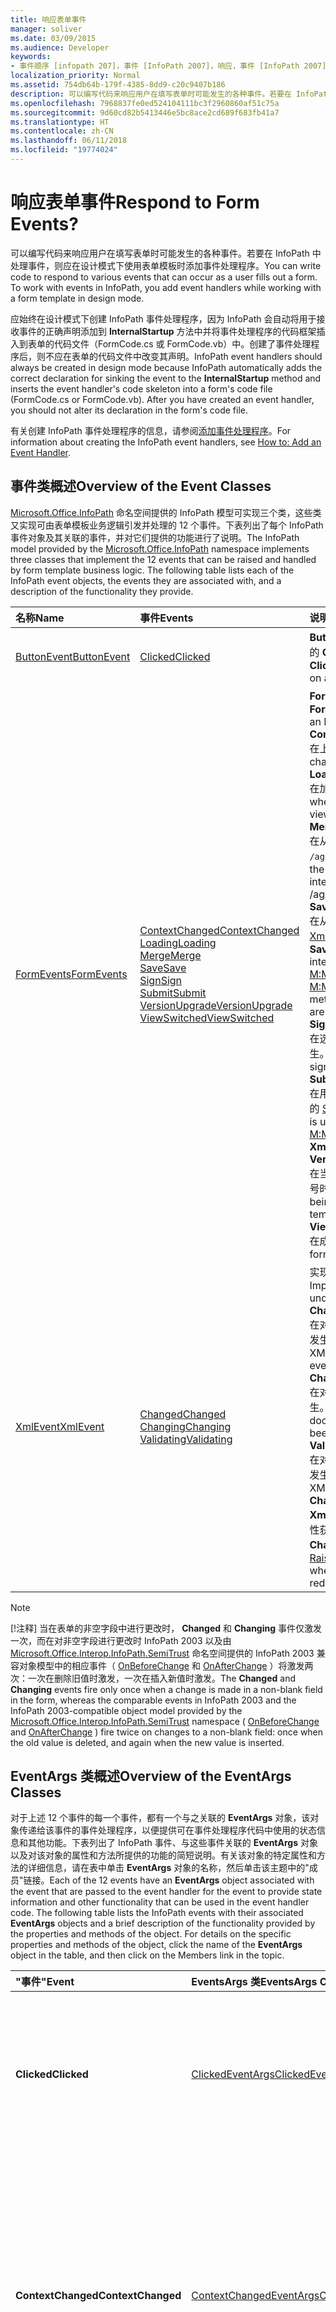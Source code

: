 ```yaml
---
title: 响应表单事件
manager: soliver
ms.date: 03/09/2015
ms.audience: Developer
keywords:
- 事件顺序 [infopath 207]，事件 [InfoPath 2007]，响应，事件 [InfoPath 2007]，顺序，InfoPath 2007，响应事件，EventArgs 类 [InfoPath 2007]
localization_priority: Normal
ms.assetid: 754db64b-179f-4385-8dd9-c20c9407b186
description: 可以编写代码来响应用户在填写表单时可能发生的各种事件。若要在 InfoPath 中处理事件，则应在设计模式下使用表单模板时添加事件处理程序。
ms.openlocfilehash: 7968837fe0ed524104111bc3f2960860af51c75a
ms.sourcegitcommit: 9d60cd82b5413446e5bc8ace2cd689f683fb41a7
ms.translationtype: HT
ms.contentlocale: zh-CN
ms.lasthandoff: 06/11/2018
ms.locfileid: "19774024"
---
```

# <a name="respond-to-form-events"></a><span data-ttu-id="9edfd-105">响应表单事件</span><span class="sxs-lookup"><span data-stu-id="9edfd-105">Respond to Form Events?</span></span>

<span data-ttu-id="9edfd-p102">可以编写代码来响应用户在填写表单时可能发生的各种事件。若要在 InfoPath 中处理事件，则应在设计模式下使用表单模板时添加事件处理程序。</span><span class="sxs-lookup"><span data-stu-id="9edfd-p102">You can write code to respond to various events that can occur as a user fills out a form. To work with events in InfoPath, you add event handlers while working with a form template in design mode.</span></span>
  
<span data-ttu-id="9edfd-p103">应始终在设计模式下创建 InfoPath 事件处理程序，因为 InfoPath 会自动将用于接收事件的正确声明添加到 **InternalStartup** 方法中并将事件处理程序的代码框架插入到表单的代码文件（FormCode.cs 或 FormCode.vb）中。创建了事件处理程序后，则不应在表单的代码文件中改变其声明。</span><span class="sxs-lookup"><span data-stu-id="9edfd-p103">InfoPath event handlers should always be created in design mode because InfoPath automatically adds the correct declaration for sinking the event to the **InternalStartup** method and inserts the event handler's code skeleton into a form's code file (FormCode.cs or FormCode.vb). After you have created an event handler, you should not alter its declaration in the form's code file.</span></span> 
  
<span data-ttu-id="9edfd-110">有关创建 InfoPath 事件处理程序的信息，请参阅[添加事件处理程序](how-to-add-an-event-handler.md)。</span><span class="sxs-lookup"><span data-stu-id="9edfd-110">For information about creating the InfoPath event handlers, see [How to: Add an Event Handler](how-to-add-an-event-handler.md).</span></span>
  
## <a name="overview-of-the-event-classes"></a><span data-ttu-id="9edfd-111">事件类概述</span><span class="sxs-lookup"><span data-stu-id="9edfd-111">Overview of the Event Classes</span></span>

<span data-ttu-id="9edfd-p104">[Microsoft.Office.InfoPath](https://msdn.microsoft.com/library/Microsoft.Office.InfoPath.aspx) 命名空间提供的 InfoPath 模型可实现三个类，这些类又实现可由表单模板业务逻辑引发并处理的 12 个事件。下表列出了每个 InfoPath 事件对象及其关联的事件，并对它们提供的功能进行了说明。</span><span class="sxs-lookup"><span data-stu-id="9edfd-p104">The InfoPath model provided by the [Microsoft.Office.InfoPath](https://msdn.microsoft.com/library/Microsoft.Office.InfoPath.aspx) namespace implements three classes that implement the 12 events that can be raised and handled by form template business logic. The following table lists each of the InfoPath event objects, the events they are associated with, and a description of the functionality they provide.</span></span> 
  
|<span data-ttu-id="9edfd-114">**名称**</span><span class="sxs-lookup"><span data-stu-id="9edfd-114">**Name**</span></span>|<span data-ttu-id="9edfd-115">**事件**</span><span class="sxs-lookup"><span data-stu-id="9edfd-115">**Events**</span></span>|<span data-ttu-id="9edfd-116">**说明**</span><span class="sxs-lookup"><span data-stu-id="9edfd-116">**Description**</span></span>|
|:-----|:-----|:-----|
|[<span data-ttu-id="9edfd-117">ButtonEvent</span><span class="sxs-lookup"><span data-stu-id="9edfd-117">ButtonEvent</span></span>](https://msdn.microsoft.com/library/Microsoft.Office.InfoPath.ButtonEvent.aspx) <br/> |[<span data-ttu-id="9edfd-118">Clicked</span><span class="sxs-lookup"><span data-stu-id="9edfd-118">Clicked</span></span>](https://msdn.microsoft.com/library/Microsoft.Office.InfoPath.ButtonEvent.Clicked.aspx) <br/> |<span data-ttu-id="9edfd-119">**ButtonEvent** 类用于实现在点击表单上的 **Button** 控件时所引发的 **Clicked** 事件。</span><span class="sxs-lookup"><span data-stu-id="9edfd-119">The **ButtonEvent** class implements the **Clicked** event that is raised when a **Button** control is clicked on a form.</span></span>  <br/> |
|[<span data-ttu-id="9edfd-120">FormEvents</span><span class="sxs-lookup"><span data-stu-id="9edfd-120">FormEvents</span></span>](https://msdn.microsoft.com/library/Microsoft.Office.InfoPath.FormEvents.aspx) <br/> |[<span data-ttu-id="9edfd-121">ContextChanged</span><span class="sxs-lookup"><span data-stu-id="9edfd-121">ContextChanged</span></span>](https://msdn.microsoft.com/library/Microsoft.Office.InfoPath.FormEvents.ContextChanged.aspx) <br/> [<span data-ttu-id="9edfd-122">Loading</span><span class="sxs-lookup"><span data-stu-id="9edfd-122">Loading</span></span>](https://msdn.microsoft.com/library/Microsoft.Office.InfoPath.FormEvents.Loading.aspx) <br/> [<span data-ttu-id="9edfd-123">Merge</span><span class="sxs-lookup"><span data-stu-id="9edfd-123">Merge</span></span>](https://msdn.microsoft.com/library/Microsoft.Office.InfoPath.FormEvents.Merge.aspx) <br/> [<span data-ttu-id="9edfd-124">Save</span><span class="sxs-lookup"><span data-stu-id="9edfd-124">Save</span></span>](https://msdn.microsoft.com/library/Microsoft.Office.InfoPath.FormEvents.Save.aspx) <br/> [<span data-ttu-id="9edfd-125">Sign</span><span class="sxs-lookup"><span data-stu-id="9edfd-125">Sign</span></span>](https://msdn.microsoft.com/library/Microsoft.Office.InfoPath.FormEvents.Sign.aspx) <br/> [<span data-ttu-id="9edfd-126">Submit</span><span class="sxs-lookup"><span data-stu-id="9edfd-126">Submit</span></span>](https://msdn.microsoft.com/library/Microsoft.Office.InfoPath.FormEvents.Submit.aspx) <br/> [<span data-ttu-id="9edfd-127">VersionUpgrade</span><span class="sxs-lookup"><span data-stu-id="9edfd-127">VersionUpgrade</span></span>](https://msdn.microsoft.com/library/Microsoft.Office.InfoPath.FormEvents.VersionUpgrade.aspx) <br/> [<span data-ttu-id="9edfd-128">ViewSwitched</span><span class="sxs-lookup"><span data-stu-id="9edfd-128">ViewSwitched</span></span>](https://msdn.microsoft.com/library/Microsoft.Office.InfoPath.FormEvents.ViewSwitched.aspx) <br/> |<span data-ttu-id="9edfd-129">**FormEvents** 类实现特定于 InfoPath 表单模板本身的事件：</span><span class="sxs-lookup"><span data-stu-id="9edfd-129">The **FormEvents** class implements the events that are specific to an InfoPath form template itself:</span></span>  <br/> <span data-ttu-id="9edfd-130">**ContextChanged**</span><span class="sxs-lookup"><span data-stu-id="9edfd-130">**ContextChanged**</span></span> <br/> <span data-ttu-id="9edfd-131">在上下文节点更改之后发生。</span><span class="sxs-lookup"><span data-stu-id="9edfd-131">Occurs after the context node changes.</span></span>  <br/> <span data-ttu-id="9edfd-132">**Loading**</span><span class="sxs-lookup"><span data-stu-id="9edfd-132">**Loading**</span></span> <br/> <span data-ttu-id="9edfd-133">在加载了表单模板之后、初始化任何视图之前发生。</span><span class="sxs-lookup"><span data-stu-id="9edfd-133">Occurs when the form template has been loaded, but before any views have been initialized.</span></span>  <br/> <span data-ttu-id="9edfd-134">**Merge**</span><span class="sxs-lookup"><span data-stu-id="9edfd-134">**Merge**</span></span> <br/> <span data-ttu-id="9edfd-135">在从用户界面上调用了“**合并表单**”命令时发生，或者在用 `/aggregate` 命令行开关启动 InfoPath 时发生。</span><span class="sxs-lookup"><span data-stu-id="9edfd-135">Occurs when the **Merge Forms** command is invoked from the user interface, or InfoPath is started with the /aggregate`/aggregate` command-line switch.</span></span>  <br/> <span data-ttu-id="9edfd-136">**Save**</span><span class="sxs-lookup"><span data-stu-id="9edfd-136">**Save**</span></span> <br/> <span data-ttu-id="9edfd-137">在从用户界面使用“**保存**”或“**保存为**”命令时发生，或者在使用 [XmlForm](https://msdn.microsoft.com/library/Microsoft.Office.InfoPath.XmlForm.aspx) 类的 [Save](https://msdn.microsoft.com/library/Microsoft.Office.InfoPath.XmlForm.Save.aspx) 和 [SaveAs](https://msdn.microsoft.com/library/Microsoft.Office.InfoPath.XmlForm.SaveAs.aspx) 方法时发生。</span><span class="sxs-lookup"><span data-stu-id="9edfd-137">Occurs when the **Save** or **Save As** commands are used from the user interface, or when the [M:Microsoft.Office.InfoPath.XmlForm.Save](https://msdn.microsoft.com/library/Microsoft.Office.InfoPath.XmlForm.Save.aspx) and [M:Microsoft.Office.InfoPath.XmlForm.SaveAs(System.String)](https://msdn.microsoft.com/library/Microsoft.Office.InfoPath.XmlForm.SaveAs.aspx) methods of the [T:Microsoft.Office.InfoPath.XmlForm](https://msdn.microsoft.com/library/Microsoft.Office.InfoPath.XmlForm.aspx) class are used.</span></span>  <br/> <span data-ttu-id="9edfd-138">**Sign**</span><span class="sxs-lookup"><span data-stu-id="9edfd-138">**Sign**</span></span> <br/> <span data-ttu-id="9edfd-139">在选定一组要通过“**数字签名**”对话框进行签名的签名数据后发生。</span><span class="sxs-lookup"><span data-stu-id="9edfd-139">Occurs after a set of signed data has been selected to sign through the **Digital Signatures** dialog box.</span></span>  <br/> <span data-ttu-id="9edfd-140">**Submit**</span><span class="sxs-lookup"><span data-stu-id="9edfd-140">**Submit**</span></span> <br/> <span data-ttu-id="9edfd-141">在用户界面中使用“**提交**”命令时发生，或者在使用 **XmlForm** 类的 [Submit](https://msdn.microsoft.com/library/Microsoft.Office.InfoPath.XmlForm.Submit.aspx) 方法时发生。</span><span class="sxs-lookup"><span data-stu-id="9edfd-141">Occurs when the **Submit** command is used from the user interface, or the [M:Microsoft.Office.InfoPath.XmlForm.Submit](https://msdn.microsoft.com/library/Microsoft.Office.InfoPath.XmlForm.Submit.aspx) method of the **XmlForm** class is used.</span></span>  <br/> <span data-ttu-id="9edfd-142">**VersionUpgrade**</span><span class="sxs-lookup"><span data-stu-id="9edfd-142">**VersionUpgrade**</span></span> <br/> <span data-ttu-id="9edfd-143">在当前打开的表单的版本号小于该表单所基于的表单模板的版本号时发生。</span><span class="sxs-lookup"><span data-stu-id="9edfd-143">Occurs when the version number of the form being opened is older than the version number of the form template on which it is based.</span></span>  <br/> <span data-ttu-id="9edfd-144">**ViewSwitched**</span><span class="sxs-lookup"><span data-stu-id="9edfd-144">**ViewSwitched**</span></span> <br/> <span data-ttu-id="9edfd-145">在成功切换了表单视图之后发生。</span><span class="sxs-lookup"><span data-stu-id="9edfd-145">Occurs after a view of a form has been successfully switched.</span></span>  <br/> |
|[<span data-ttu-id="9edfd-146">XmlEvent</span><span class="sxs-lookup"><span data-stu-id="9edfd-146">XmlEvent</span></span>](https://msdn.microsoft.com/library/Microsoft.Office.InfoPath.XmlEvent.aspx) <br/> |[<span data-ttu-id="9edfd-147">Changed</span><span class="sxs-lookup"><span data-stu-id="9edfd-147">Changed</span></span>](https://msdn.microsoft.com/library/Microsoft.Office.InfoPath.XmlEvent.Changed.aspx) <br/> [<span data-ttu-id="9edfd-148">Changing</span><span class="sxs-lookup"><span data-stu-id="9edfd-148">Changing</span></span>](https://msdn.microsoft.com/library/Microsoft.Office.InfoPath.XmlEvent.Changing.aspx) <br/> [<span data-ttu-id="9edfd-149">Validating</span><span class="sxs-lookup"><span data-stu-id="9edfd-149">Validating</span></span>](https://msdn.microsoft.com/library/Microsoft.Office.InfoPath.XmlEvent.Validating.aspx) <br/> |<span data-ttu-id="9edfd-150">实现由表单实例的基础 XML 文档中的数据更改所引发的事件：</span><span class="sxs-lookup"><span data-stu-id="9edfd-150">Implements the events raised by changes to the data in the underlying XML document of a form instance:</span></span>  <br/> <span data-ttu-id="9edfd-151">**Changed**</span><span class="sxs-lookup"><span data-stu-id="9edfd-151">**Changed**</span></span> <br/> <span data-ttu-id="9edfd-152">在对表单的基础 XML 文档的更改已被接受以及 **Validating** 事件发生后发生。</span><span class="sxs-lookup"><span data-stu-id="9edfd-152">Occurs after changes to a form's underlying XML document have been accepted and after the **Validating** event has occurred.</span></span>  <br/> <span data-ttu-id="9edfd-153">**Changing**</span><span class="sxs-lookup"><span data-stu-id="9edfd-153">**Changing**</span></span> <br/> <span data-ttu-id="9edfd-154">在对表单的基础 XML 文档进行更改之后、更改被接受之前发生。</span><span class="sxs-lookup"><span data-stu-id="9edfd-154">Occurs after changes to a form's underlying XML document have been made but before the changes have been accepted.</span></span>  <br/> <span data-ttu-id="9edfd-155">**Validating**</span><span class="sxs-lookup"><span data-stu-id="9edfd-155">**Validating**</span></span> <br/> <span data-ttu-id="9edfd-156">在对表单的基础 XML 文档的更改被接受之后、 **Changed** 事件发生之前发生。</span><span class="sxs-lookup"><span data-stu-id="9edfd-156">Occurs after changes to a form's underlying XML document have been accepted but before the **Changed** event has occurred.</span></span>  <br/> <span data-ttu-id="9edfd-157">**XmlEvent** 类还实现 [RaiseUndoRedoForChanged](https://msdn.microsoft.com/library/Microsoft.Office.InfoPath.XmlEvent.RaiseUndoRedoForChanged.aspx) 属性，该属性获取或设置一个值，指示当撤消或恢复操作发生时是否将引发 **Changed** 事件。</span><span class="sxs-lookup"><span data-stu-id="9edfd-157">The **XmlEvent** class also implements the [RaiseUndoRedoForChanged](https://msdn.microsoft.com/library/Microsoft.Office.InfoPath.XmlEvent.RaiseUndoRedoForChanged.aspx) property, which gets or sets whether the **Changed** event will be raised when an undo or redo operation occurs.</span></span>  <br/> |
   
> [!NOTE]
>  <span data-ttu-id="9edfd-158">[!注释] 当在表单的非空字段中进行更改时， **Changed** 和 **Changing** 事件仅激发一次，而在对非空字段进行更改时 InfoPath 2003 以及由 [Microsoft.Office.Interop.InfoPath.SemiTrust](https://msdn.microsoft.com/library/Microsoft.Office.Interop.InfoPath.SemiTrust.aspx) 命名空间提供的 InfoPath 2003 兼容对象模型中的相应事件（ [OnBeforeChange](https://msdn.microsoft.com/library/Microsoft.Office.Interop.InfoPath.SemiTrust._DataDOMEventSink_Event.OnBeforeChange.aspx) 和 [OnAfterChange](https://msdn.microsoft.com/library/Microsoft.Office.Interop.InfoPath.SemiTrust._DataDOMEventSink_Event.OnAfterChange.aspx) ）将激发两次：一次在删除旧值时激发，一次在插入新值时激发。</span><span class="sxs-lookup"><span data-stu-id="9edfd-158">The **Changed** and **Changing** events fire only once when a change is made in a non-blank field in the form, whereas the comparable events in InfoPath 2003 and the InfoPath 2003-compatible object model provided by the [Microsoft.Office.Interop.InfoPath.SemiTrust](https://msdn.microsoft.com/library/Microsoft.Office.Interop.InfoPath.SemiTrust.aspx) namespace ( [OnBeforeChange](https://msdn.microsoft.com/library/Microsoft.Office.Interop.InfoPath.SemiTrust._DataDOMEventSink_Event.OnBeforeChange.aspx) and [OnAfterChange](https://msdn.microsoft.com/library/Microsoft.Office.Interop.InfoPath.SemiTrust._DataDOMEventSink_Event.OnAfterChange.aspx) ) fire twice on changes to a non-blank field: once when the old value is deleted, and again when the new value is inserted.</span></span> 
  
## <a name="overview-of-the-eventargs-classes"></a><span data-ttu-id="9edfd-159">EventArgs 类概述</span><span class="sxs-lookup"><span data-stu-id="9edfd-159">Overview of the EventArgs Classes</span></span>

<span data-ttu-id="9edfd-p105">对于上述 12 个事件的每一个事件，都有一个与之关联的 **EventArgs** 对象，该对象传递给该事件的事件处理程序，以便提供可在事件处理程序代码中使用的状态信息和其他功能。下表列出了 InfoPath 事件、与这些事件关联的 **EventArgs** 对象以及对该对象的属性和方法所提供的功能的简短说明。有关该对象的特定属性和方法的详细信息，请在表中单击 **EventArgs** 对象的名称，然后单击该主题中的"成员"链接。</span><span class="sxs-lookup"><span data-stu-id="9edfd-p105">Each of the 12 events have an **EventArgs** object associated with the event that are passed to the event handler for the event to provide state information and other functionality that can be used in the event handler code. The following table lists the InfoPath events with their associated **EventArgs** objects and a brief description of the functionality provided by the properties and methods of the object. For details on the specific properties and methods of the object, click the name of the **EventArgs** object in the table, and then click on the Members link in the topic.</span></span> 
  
|<span data-ttu-id="9edfd-163">"事件"</span><span class="sxs-lookup"><span data-stu-id="9edfd-163">**Event**</span></span>|<span data-ttu-id="9edfd-164">**EventsArgs 类**</span><span class="sxs-lookup"><span data-stu-id="9edfd-164">**EventsArgs Class**</span></span>|<span data-ttu-id="9edfd-165">**说明**</span><span class="sxs-lookup"><span data-stu-id="9edfd-165">**Description**</span></span>|
|:-----|:-----|:-----|
|<span data-ttu-id="9edfd-166">**Clicked**</span><span class="sxs-lookup"><span data-stu-id="9edfd-166">**Clicked**</span></span> <br/> |[<span data-ttu-id="9edfd-167">ClickedEventArgs</span><span class="sxs-lookup"><span data-stu-id="9edfd-167">ClickedEventArgs</span></span>](https://msdn.microsoft.com/library/Microsoft.Office.InfoPath.ClickedEventArgs.aspx) <br/> |<span data-ttu-id="9edfd-168">获取控件 ID。</span><span class="sxs-lookup"><span data-stu-id="9edfd-168">Gets the control ID.</span></span>  <br/> <span data-ttu-id="9edfd-169">获取 **XPathNavigator** 对象，该对象位于表单的包含 **Button** 控件的基础 XML 文档的最内层 XML 节点。</span><span class="sxs-lookup"><span data-stu-id="9edfd-169">Get an **XPathNavigator** object positioned at the innermost XML node of the form's underlying XML document that contains the **Button** control.</span></span>  <br/> |
|<span data-ttu-id="9edfd-170">**ContextChanged**</span><span class="sxs-lookup"><span data-stu-id="9edfd-170">**ContextChanged**</span></span> <br/> |[<span data-ttu-id="9edfd-171">ContextChangedEventArgs</span><span class="sxs-lookup"><span data-stu-id="9edfd-171">ContextChangedEventArgs</span></span>](https://msdn.microsoft.com/library/Microsoft.Office.InfoPath.ContextChangedEventArgs.aspx) <br/> |<span data-ttu-id="9edfd-172">获取在事件发生时执行的上下文更改的类型。</span><span class="sxs-lookup"><span data-stu-id="9edfd-172">Gets the type of context change that was performed when the event occurred.</span></span>  <br/> <span data-ttu-id="9edfd-173">获取一个值，该值指示是否随着撤消或恢复某个操作而发生了上下文更改事件。</span><span class="sxs-lookup"><span data-stu-id="9edfd-173">Gets a value indicating whether the context change event occurred in response to undoing or redoing an operation.</span></span>  <br/> <span data-ttu-id="9edfd-174">获取一个对 **XPathNavigator** 的引用，它位于引发该事件的上下文节点处。</span><span class="sxs-lookup"><span data-stu-id="9edfd-174">Gets a reference to an **XPathNavigator** positioned at the context node that raised the event.</span></span>  <br/> |
|<span data-ttu-id="9edfd-175">**Loading**</span><span class="sxs-lookup"><span data-stu-id="9edfd-175">**Loading**</span></span> <br/> |[<span data-ttu-id="9edfd-176">LoadingEventArgs</span><span class="sxs-lookup"><span data-stu-id="9edfd-176">LoadingEventArgs</span></span>](https://msdn.microsoft.com/library/Microsoft.Office.InfoPath.LoadingEventArgs.aspx) <br/> |<span data-ttu-id="9edfd-177">指定加载后要在其中打开表单的视图。</span><span class="sxs-lookup"><span data-stu-id="9edfd-177">Specifies the view in which to open the form after loading.</span></span>  <br/> <span data-ttu-id="9edfd-178">获取一个对 **XmlFormCancelEventArgs** 对象的引用。</span><span class="sxs-lookup"><span data-stu-id="9edfd-178">Gets a reference to the **XmlFormCancelEventArgs** object.</span></span>  <br/> <span data-ttu-id="9edfd-179">获取一个 **IDictionary**，它包含使用  `/InputParameters` 命令行选项指定或使用用于打开表单的 URL 中的查询参数指定的所有输入参数。</span><span class="sxs-lookup"><span data-stu-id="9edfd-179">Gets an **IDictionary** containing any input parameters specified using the  `/InputParameters` command-line option, or specified using query parameters in a URL to open the form.</span></span>  <br/> |
|<span data-ttu-id="9edfd-180">**Merge**</span><span class="sxs-lookup"><span data-stu-id="9edfd-180">**Merge**</span></span> <br/> |[<span data-ttu-id="9edfd-181">MergeEventArgs</span><span class="sxs-lookup"><span data-stu-id="9edfd-181">MergeEventArgs</span></span>](https://msdn.microsoft.com/library/Microsoft.Office.InfoPath.MergeEventArgs.aspx) <br/> |<span data-ttu-id="9edfd-182">获取一个对 **XmlFormCancelEventArgs** 对象的引用。</span><span class="sxs-lookup"><span data-stu-id="9edfd-182">Gets a reference to the **XmlFormCancelEventArgs** object.</span></span>  <br/> <span data-ttu-id="9edfd-183">获取合并操作中被合并的表单的数目。</span><span class="sxs-lookup"><span data-stu-id="9edfd-183">Gets the count of the number of forms being merged in a merging operation.</span></span>  <br/> <span data-ttu-id="9edfd-184">获取当前要合并的表单的索引（从 0 开始）。</span><span class="sxs-lookup"><span data-stu-id="9edfd-184">Gets the zero-based index of the form that is currently being merged.</span></span>  <br/> <span data-ttu-id="9edfd-185">获取或设置与 **Cancel** 属性一起使用的值，该值决定了是仅取消当前表单，还是取消整个合并操作。</span><span class="sxs-lookup"><span data-stu-id="9edfd-185">Gets or sets a value that is used with the **Cancel** property to determine whether to cancel only the current form or the entire merging operation.</span></span>  <br/> <span data-ttu-id="9edfd-186">获取一个 **XPathNavigator** 对象，该对象位于当前要合并的表单的基础 XML 文档的根节点处。</span><span class="sxs-lookup"><span data-stu-id="9edfd-186">Gets an **XPathNavigator** object positioned at the root node of the underlying XML document of the form that is currently being merged.</span></span>  <br/> |
|<span data-ttu-id="9edfd-187">**Save**</span><span class="sxs-lookup"><span data-stu-id="9edfd-187">**Save**</span></span> <br/> |[<span data-ttu-id="9edfd-188">SaveEventArgs</span><span class="sxs-lookup"><span data-stu-id="9edfd-188">SaveEventArgs</span></span>](https://msdn.microsoft.com/library/Microsoft.Office.InfoPath.SaveEventArgs.aspx) <br/> |<span data-ttu-id="9edfd-189">执行用户请求的保存操作。</span><span class="sxs-lookup"><span data-stu-id="9edfd-189">Performs the save operation requested by the user.</span></span>  <br/> <span data-ttu-id="9edfd-190">获取一个对可用来取消事件的 **SaveCancelEventArgs** 对象的引用。</span><span class="sxs-lookup"><span data-stu-id="9edfd-190">Gets a reference to the **SaveCancelEventArgs** object that can be used to cancel the event.</span></span>  <br/> <span data-ttu-id="9edfd-191">获取要在事件的事件处理程序中使用的文件名。</span><span class="sxs-lookup"><span data-stu-id="9edfd-191">Gets the file name to be used in the event handler for the event.</span></span>  <br/> <span data-ttu-id="9edfd-192">获取一个值，该值指示是将保存操作作为"保存"操作还是"另存为"操作来执行。</span><span class="sxs-lookup"><span data-stu-id="9edfd-192">Gets whether the save operation will be performed as a "save" operation or as a "save as" operation.</span></span>  <br/> |
|<span data-ttu-id="9edfd-193">**Sign**</span><span class="sxs-lookup"><span data-stu-id="9edfd-193">**Sign**</span></span> <br/> |[<span data-ttu-id="9edfd-194">SignEventArgs</span><span class="sxs-lookup"><span data-stu-id="9edfd-194">SignEventArgs</span></span>](https://msdn.microsoft.com/library/Microsoft.Office.InfoPath.SignEventArgs.aspx) <br/> |<span data-ttu-id="9edfd-195">获取或设置是否要显示“**数字签名**”对话框。</span><span class="sxs-lookup"><span data-stu-id="9edfd-195">Gets or sets whether to display the **Digital Signatures** dialog box.</span></span>  <br/> <span data-ttu-id="9edfd-196">获取引发事件的可签名数据组。</span><span class="sxs-lookup"><span data-stu-id="9edfd-196">Gets the set of signable data that raised the event.</span></span>  <br/> |
|<span data-ttu-id="9edfd-197">**Submit**</span><span class="sxs-lookup"><span data-stu-id="9edfd-197">**Submit**</span></span> <br/> |[<span data-ttu-id="9edfd-198">SubmitEventArgs</span><span class="sxs-lookup"><span data-stu-id="9edfd-198">SubmitEventArgs</span></span>](https://msdn.microsoft.com/library/Microsoft.Office.InfoPath.SubmitEventArgs.aspx) <br/> |<span data-ttu-id="9edfd-199">获取一个对用来取消事件的 **XmlFormCancelEventArgs** 对象的引用。</span><span class="sxs-lookup"><span data-stu-id="9edfd-199">Gets a reference to the **XmlFormCancelEventArgs** object for cancelling the event.</span></span>  <br/> |
|<span data-ttu-id="9edfd-200">**VersionUpgrade**</span><span class="sxs-lookup"><span data-stu-id="9edfd-200">**VersionUpgrade**</span></span> <br/> |[<span data-ttu-id="9edfd-201">VersionUpgradeEventArgs</span><span class="sxs-lookup"><span data-stu-id="9edfd-201">VersionUpgradeEventArgs</span></span>](https://msdn.microsoft.com/library/Microsoft.Office.InfoPath.VersionUpgradeEventArgs.aspx) <br/> |<span data-ttu-id="9edfd-202">获取一个对用来取消事件的 **XmlFormCancelEventArgs** 对象的引用。</span><span class="sxs-lookup"><span data-stu-id="9edfd-202">Gets a reference to the **XmlFormCancelEventArgs** object for cancelling the event.</span></span>  <br/> <span data-ttu-id="9edfd-203">获取正在升级的表单文档的版本号。</span><span class="sxs-lookup"><span data-stu-id="9edfd-203">Gets the version number of the form document being upgraded.</span></span>  <br/> <span data-ttu-id="9edfd-204">获取与正在升级的表单关联的表单模板的版本号。</span><span class="sxs-lookup"><span data-stu-id="9edfd-204">Gets the version number of the form template associated with the form being upgraded.</span></span>  <br/> |
|<span data-ttu-id="9edfd-205">**ViewSwitched**</span><span class="sxs-lookup"><span data-stu-id="9edfd-205">**ViewSwitched**</span></span> <br/> |[<span data-ttu-id="9edfd-206">ViewSwitchedEventArgs</span><span class="sxs-lookup"><span data-stu-id="9edfd-206">ViewSwitchedEventArgs</span></span>](https://msdn.microsoft.com/library/Microsoft.Office.InfoPath.ViewSwitchedEventArgs.aspx) <br/> |<span data-ttu-id="9edfd-207">**ViewSwitchedEventArgs** 类不为从 **System.Object** 继承的事件之外的事件提供任何属性和方法。</span><span class="sxs-lookup"><span data-stu-id="9edfd-207">The **ViewSwitchedEventArgs** class does not provide any properties and methods for the event other than those inherited from **System.Object**.</span></span>  <br/> |
|<span data-ttu-id="9edfd-208">**Changed**</span><span class="sxs-lookup"><span data-stu-id="9edfd-208">**Changed**</span></span> <br/> |[<span data-ttu-id="9edfd-209">XmlEventArgs</span><span class="sxs-lookup"><span data-stu-id="9edfd-209">XmlEventArgs</span></span>](https://msdn.microsoft.com/library/Microsoft.Office.InfoPath.XmlEventArgs.aspx) <br/> |<span data-ttu-id="9edfd-210">获取一个 **XPathExpression** 对象，该对象包含返回当前正在更改的节点的 XPath 表达式。</span><span class="sxs-lookup"><span data-stu-id="9edfd-210">Gets an **XPathExpression** object which contains an XPath expression that returns the node that is currently being changed.</span></span>  <br/> <span data-ttu-id="9edfd-211">获取正在更改的节点的新值。</span><span class="sxs-lookup"><span data-stu-id="9edfd-211">Gets the new value for the node being changed.</span></span>  <br/> <span data-ttu-id="9edfd-212">获取一个 **XPathNavigator** 对象，该对象指向正在删除的节点的父节点。</span><span class="sxs-lookup"><span data-stu-id="9edfd-212">Gets an **XPathNavigator** object pointing to the node which is the parent of the node being deleted.</span></span>  <br/> <span data-ttu-id="9edfd-213">获取正在更改的节点的原始值。</span><span class="sxs-lookup"><span data-stu-id="9edfd-213">Gets the original value of the node that is being changed.</span></span>  <br/> <span data-ttu-id="9edfd-214">获取一个 [XmlOperation](https://msdn.microsoft.com/library/Microsoft.Office.InfoPath.XmlOperation.aspx) 枚举，该枚举指示更改节点后发生的操作的类型。</span><span class="sxs-lookup"><span data-stu-id="9edfd-214">Gets an [XmlOperation](https://msdn.microsoft.com/library/Microsoft.Office.InfoPath.XmlOperation.aspx) enumeration that indicates the type of operation that occurred when the node was changed.</span></span>  <br/> <span data-ttu-id="9edfd-215">获取一个 **XPathNavigator** 对象，该对象指向正在更改的节点。</span><span class="sxs-lookup"><span data-stu-id="9edfd-215">Gets an **XPathNavigator** object pointing at the node that is being changed.</span></span>  <br/> <span data-ttu-id="9edfd-216">获取一个值，该值指示正在更改的节点是否是撤消操作或恢复操作的一部分。</span><span class="sxs-lookup"><span data-stu-id="9edfd-216">Gets a value that indicates whether the node being changed is part of an undo or redo operation.</span></span>  <br/> |
|<span data-ttu-id="9edfd-217">**Changing**</span><span class="sxs-lookup"><span data-stu-id="9edfd-217">**Changing**</span></span> <br/> |[<span data-ttu-id="9edfd-218">XmlChangingEventArgs</span><span class="sxs-lookup"><span data-stu-id="9edfd-218">XmlChangingEventArgs</span></span>](https://msdn.microsoft.com/library/Microsoft.Office.InfoPath.XmlChangingEventArgs.aspx) <br/> |<span data-ttu-id="9edfd-219">获取一个与该事件关联的 **XmlFormCancelEventArgs** 对象。</span><span class="sxs-lookup"><span data-stu-id="9edfd-219">Gets an **XmlFormCancelEventArgs** object associated with the event.</span></span>  <br/> <span data-ttu-id="9edfd-220">继承上面列出的 **XmlEventArgs** 对象的所有功能。</span><span class="sxs-lookup"><span data-stu-id="9edfd-220">Inherits all of the functionality listed above for the **XmlEventArgs** object.</span></span>  <br/> |
|<span data-ttu-id="9edfd-221">**Validating**</span><span class="sxs-lookup"><span data-stu-id="9edfd-221">**Validating**</span></span> <br/> |[<span data-ttu-id="9edfd-222">XmlValidatingEventArgs</span><span class="sxs-lookup"><span data-stu-id="9edfd-222">XmlValidatingEventArgs</span></span>](https://msdn.microsoft.com/library/Microsoft.Office.InfoPath.XmlValidatingEventArgs.aspx) <br/> |<span data-ttu-id="9edfd-223">创建一个包含自定义错误信息及指定值的 [FormError](https://msdn.microsoft.com/library/Microsoft.Office.InfoPath.FormError.aspx) 对象，并将该对象添加到表单的 [FormErrorCollection](https://msdn.microsoft.com/library/Microsoft.Office.InfoPath.FormErrorCollection.aspx) 对象。</span><span class="sxs-lookup"><span data-stu-id="9edfd-223">Creates a [FormError](https://msdn.microsoft.com/library/Microsoft.Office.InfoPath.FormError.aspx) object that contains custom error information with the specified values and adds it to the [FormErrorCollection](https://msdn.microsoft.com/library/Microsoft.Office.InfoPath.FormErrorCollection.aspx) object of the form.</span></span>  <br/> <span data-ttu-id="9edfd-224">继承上面列出的 **XmlEventArgs** 对象的所有功能。</span><span class="sxs-lookup"><span data-stu-id="9edfd-224">Inherits all of the functionality listed above for the **XmlEventArgs** object.</span></span>  <br/> |
   
## <a name="using-the-eventargs-objects"></a><span data-ttu-id="9edfd-225">使用 EventArgs 对象</span><span class="sxs-lookup"><span data-stu-id="9edfd-225">Using the EventArgs Objects</span></span>

<span data-ttu-id="9edfd-p106">创建事件处理程序时，InfoPath 将在项目的表单代码中创建事件处理程序的声明。在事件处理程序的声明中，InfoPath 使用 **e** 作为传递给事件处理程序的参数的名称。此参数包含与事件处理程序关联的 **EventArgs** 对象，以便在事件发生时提供状态信息和其他功能。</span><span class="sxs-lookup"><span data-stu-id="9edfd-p106">When you create an event handler, InfoPath creates the event handler's declaration in the project's form code. In the declaration of the event handler, InfoPath uses **e** as the name of the parameter that is passed to the event handler. This parameter contains the **EventArgs** object that is associated with the event handler for providing state information and other functionality when the event occurs.</span></span> 
  
<span data-ttu-id="9edfd-229">例如，在设计模式下为 **Loading** 事件创建事件处理程序（通过单击“**开发工具**”选项卡上的“**Loading 事件**”菜单）时，InfoPath 会将接收 [LoadingEventArgs](https://msdn.microsoft.com/library/Microsoft.Office.InfoPath.LoadingEventArgs.aspx) 对象的事件处理程序的声明添加到表单代码文件中，然后打开代码编辑器，以便能够将代码添加到以下事件处理程序声明中。</span><span class="sxs-lookup"><span data-stu-id="9edfd-229">For example, when you create an event handler for the **Loading** event in design mode (by clicking **Loading Event** menu on the **Developer** tab), InfoPath adds the declaration for the event handler that receives the [T:Microsoft.Office.InfoPath.LoadingEventArgs](https://msdn.microsoft.com/library/Microsoft.Office.InfoPath.LoadingEventArgs.aspx) object to the form code file, and then opens the code editor so that you can add your code to the following event handler declaration.</span></span> 
  
```cs
public void FormEvents_Loading(object sender, LoadingEventArgs e)
{
   // Write your code here.
}
```

```vb
Public Sub FormEvents_Loading(ByVal sender As Object, _
   ByVal e As LoadingEventArgs)
   ' Write your code here.
End Sub
```

<span data-ttu-id="9edfd-p107">为事件处理程序编写代码时，可以使用通过 **e** 参数传递的 **EventArgs** 对象所实现的属性和方法。例如，在以下 **Changing** 事件处理程序中， [XmlChangingEventArgs](https://msdn.microsoft.com/library/Microsoft.Office.InfoPath.XmlEventArgs.NewValue.aspx) 对象（从 [XmlEventArgs](https://msdn.microsoft.com/library/Microsoft.Office.InfoPath.XmlChangingEventArgs.aspx) 类继承）的 [NewValue](https://msdn.microsoft.com/library/Microsoft.Office.InfoPath.XmlEventArgs.aspx) 属性用于检查刚刚更改的字段的值。如果用户更改字段并将其保留为空，则会使用 [XmlChangingEventArgs](https://msdn.microsoft.com/library/Microsoft.Office.InfoPath.XmlFormCancelEventArgs.Message.aspx) 对象的 [CancelableArgs](https://msdn.microsoft.com/library/Microsoft.Office.InfoPath.XmlFormCancelEventArgs.aspx) 属性来访问 [XmlFormCancelEventArgs](https://msdn.microsoft.com/library/Microsoft.Office.InfoPath.XmlChangingEventArgs.CancelableArgs.aspx) 类的 **Message** 属性以向用户显示错误，同时还会将 **XmlFormCancelEventArgs.Cancel** 属性设置为 **true** 以取消事件并回滚用户所做的更改。</span><span class="sxs-lookup"><span data-stu-id="9edfd-p107">When writing code for an event handler, you can use the properties and methods implemented by the **EventArgs** object that is passed through the **e** parameter. For example, in the following **Changing** event handler, the [NewValue](https://msdn.microsoft.com/library/Microsoft.Office.InfoPath.XmlEventArgs.NewValue.aspx) property of the [XmlChangingEventArgs](https://msdn.microsoft.com/library/Microsoft.Office.InfoPath.XmlChangingEventArgs.aspx) object (which is inherited from the [XmlEventArgs](https://msdn.microsoft.com/library/Microsoft.Office.InfoPath.XmlEventArgs.aspx) class) is used to check the value of the field that was just changed. If the user changed the field and left it blank, the [Message](https://msdn.microsoft.com/library/Microsoft.Office.InfoPath.XmlFormCancelEventArgs.Message.aspx) property of the [XmlFormCancelEventArgs](https://msdn.microsoft.com/library/Microsoft.Office.InfoPath.XmlFormCancelEventArgs.aspx) class is accessed using the [CancelableArgs](https://msdn.microsoft.com/library/Microsoft.Office.InfoPath.XmlChangingEventArgs.CancelableArgs.aspx) property of the **XmlChangingEventArgs** object to display an error to the user, and the **XmlFormCancelEventArgs.Cancel** property is set to **true**, to cancel the event and roll back the changes the user made.</span></span>
  
```cs
public void field1_Changing(object sender, LoadingEventArgs e)
{
   // Determine whether there is a new value.
   if (e.NewValue == "")
   {
      // The value is blank, so display an error message
      // and roll back the changes.
      e.CancelableArgs.Message = 
         "You must supply a value for this field.";
      e.CancelableArgs.Cancel = true;
      return;
   }
}
```

```vb
Public Sub field1_Changing(ByVal sender As Object, _
   ByVal e As LoadingEventArgs)
   ' Determine whether there is a new value.
   If (e.NewValue = "") Then
      ' The value is blank, so display an error message 
      ' and roll back the changes.
      e.CancelableArgs.Message = _
         "You must supply a value for this field."
      e.CancelableArgs.Cancel = True
      Return
   End If
End Sub
```


